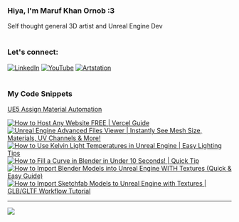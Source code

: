   ### Hiya, I'm Maruf Khan Ornob :3
  Self thought general 3D artist and Unreal Engine Dev<br><br>

### Let's connect:
[![LinkedIn](https://img.shields.io/badge/LinkedIn-%230077B5.svg?logo=linkedin&logoColor=white)](https://linkedin.com/in/ornobmk) [![YouTube](https://img.shields.io/badge/YouTube-%23FF0000.svg?logo=YouTube&logoColor=white)](https://youtube.com/@buggybug1) [![Artstation](https://img.shields.io/badge/Artstation-%2313B5EA.svg?logo=artstation&logoColor=white)](https://ornobmk.artstation.com/) <br><br>

### My Code Snippets

[UE5 Assign Material Automation](https://gist.github.com/marufx86/8299521b64e56783e67498a7212876c3)

<!--- # Daily Tools:
![Blender](https://img.shields.io/badge/blender-%23F5792A.svg?style=for-the-badge&logo=blender&logoColor=white) 
![Python](https://img.shields.io/badge/python-3670A0?style=for-the-badge&logo=python&logoColor=ffdd54)
![Unreal Engine](https://img.shields.io/badge/unrealengine-%23313131.svg?style=for-the-badge&logo=unrealengine&logoColor=white)
![C++](https://img.shields.io/badge/c++-%2300599C.svg?style=for-the-badge&logo=c%2B%2B&logoColor=white)
![Figma](https://img.shields.io/badge/figma-%23F24E1E.svg?style=for-the-badge&logo=figma&logoColor=white)
![Canva](https://img.shields.io/badge/Canva-%2300C4CC.svg?style=for-the-badge&logo=Canva&logoColor=white) 
![Adobe Photoshop](https://img.shields.io/badge/adobe%20photoshop-%2331A8FF.svg?style=for-the-badge&logo=adobe%20photoshop&logoColor=white)
![Adobe Premiere Pro](https://img.shields.io/badge/Adobe%20Premiere%20Pro-9999FF.svg?style=for-the-badge&logo=Adobe%20Premiere%20Pro&logoColor=white) -->

<!-- BEGIN YOUTUBE-CARDS -->
[![How to Host Any Website FREE | Vercel Guide](https://ytcards.demolab.com/?id=4ZOqUV7s3mg&title=How+to+Host+Any+Website+FREE+%7C+Vercel+Guide&lang=en&timestamp=1747479613&background_color=%230d1117&title_color=%23ffffff&stats_color=%23dedede&max_title_lines=1&width=250&border_radius=5 "How to Host Any Website FREE | Vercel Guide")](https://www.youtube.com/watch?v=4ZOqUV7s3mg)
[![Unreal Engine Advanced Files Viewer | Instantly See Mesh Size, Materials, UV Channels & More!](https://ytcards.demolab.com/?id=XVV-gI1WWKM&title=Unreal+Engine+Advanced+Files+Viewer+%7C+Instantly+See+Mesh+Size%2C+Materials%2C+UV+Channels+%26+More%21&lang=en&timestamp=1746875705&background_color=%230d1117&title_color=%23ffffff&stats_color=%23dedede&max_title_lines=1&width=250&border_radius=5 "Unreal Engine Advanced Files Viewer | Instantly See Mesh Size, Materials, UV Channels & More!")](https://www.youtube.com/watch?v=XVV-gI1WWKM)
[![How to Use Kelvin Light Temperatures in Unreal Engine | Easy Lighting Tips](https://ytcards.demolab.com/?id=6hMDMV7FWEA&title=How+to+Use+Kelvin+Light+Temperatures+in+Unreal+Engine+%7C+Easy+Lighting+Tips&lang=en&timestamp=1746270008&background_color=%230d1117&title_color=%23ffffff&stats_color=%23dedede&max_title_lines=1&width=250&border_radius=5 "How to Use Kelvin Light Temperatures in Unreal Engine | Easy Lighting Tips")](https://www.youtube.com/watch?v=6hMDMV7FWEA)
[![How to Fill a Curve in Blender in Under 10 Seconds! | Quick Tip](https://ytcards.demolab.com/?id=znevJ4Wq-IA&title=How+to+Fill+a+Curve+in+Blender+in+Under+10+Seconds%21+%7C+Quick+Tip&lang=en&timestamp=1745668901&background_color=%230d1117&title_color=%23ffffff&stats_color=%23dedede&max_title_lines=1&width=250&border_radius=5 "How to Fill a Curve in Blender in Under 10 Seconds! | Quick Tip")](https://www.youtube.com/watch?v=znevJ4Wq-IA)
[![How to Import Blender Models into Unreal Engine WITH Textures (Quick & Easy Guide)](https://ytcards.demolab.com/?id=-FT2hUJByWM&title=How+to+Import+Blender+Models+into+Unreal+Engine+WITH+Textures+%28Quick+%26+Easy+Guide%29&lang=en&timestamp=1745060400&background_color=%230d1117&title_color=%23ffffff&stats_color=%23dedede&max_title_lines=1&width=250&border_radius=5 "How to Import Blender Models into Unreal Engine WITH Textures (Quick & Easy Guide)")](https://www.youtube.com/watch?v=-FT2hUJByWM)
[![How to Import Sketchfab Models to Unreal Engine with Textures | GLB/GLTF Workflow Tutorial](https://ytcards.demolab.com/?id=SyUnLSInOYg&title=How+to+Import+Sketchfab+Models+to+Unreal+Engine+with+Textures+%7C+GLB%2FGLTF+Workflow+Tutorial&lang=en&timestamp=1744479901&background_color=%230d1117&title_color=%23ffffff&stats_color=%23dedede&max_title_lines=1&width=250&border_radius=5 "How to Import Sketchfab Models to Unreal Engine with Textures | GLB/GLTF Workflow Tutorial")](https://www.youtube.com/watch?v=SyUnLSInOYg)
<!-- END YOUTUBE-CARDS -->


---
[![](https://visitcount.itsvg.in/api?id=marufx86&icon=1&color=0)](https://visitcount.itsvg.in)

<!-- Proudly created with GPRM ( https://gprm.itsvg.in ) -->
